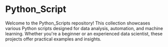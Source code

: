 # Python_Script
Welcome to the Python_Scripts repository! This collection showcases various Python scripts designed for data analysis, automation, and machine learning. Whether you're a beginner or an experienced data scientist, these projects offer practical examples and insights.
